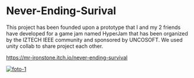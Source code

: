 # Never-Ending-Surival
This project has been founded upon a prototype that I and my 2 friends have developed for a game jam
named HyperJam that has been organized by the IZTECH IEEE community and sponsored by UNCOSOFT. We
used unity collab to share project each other.

https://mr-ironstone.itch.io/never-ending-survival

<a href="https://ibb.co/ZfCg8vg"><img src="https://i.ibb.co/10xXqBX/foto-1.png" alt="foto-1" border="0"></a>
